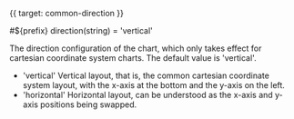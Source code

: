{{ target: common-direction }}

<!-- DirectionType -->

#${prefix} direction(string) = 'vertical'

The direction configuration of the chart, which only takes effect for cartesian coordinate system charts. The default value is 'vertical'.

- 'vertical' Vertical layout, that is, the common cartesian coordinate system layout, with the x-axis at the bottom and the y-axis on the left.
- 'horizontal' Horizontal layout, can be understood as the x-axis and y-axis positions being swapped.